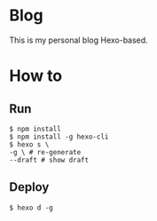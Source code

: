 # Blog

This is my personal blog Hexo-based.

# How to 

## Run

```shell
$ npm install
$ npm install -g hexo-cli
$ hexo s \
-g \ # re-generate
--draft # show draft
```

## Deploy

```shell
$ hexo d -g
```
